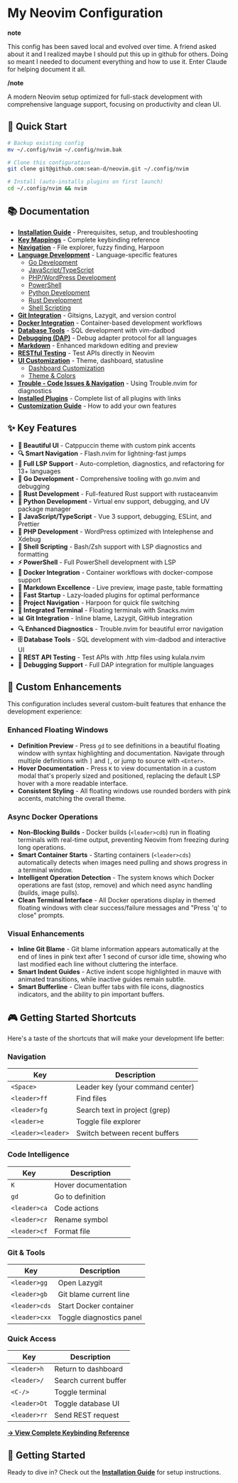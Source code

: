 # My Neovim Configuration

**note**

This config has been saved local and evolved over time. A friend asked about it and I realized maybe I should put this up in github for others. 
Doing so meant I needed to document everything and how to use it. Enter Claude for helping document it all. 


**/note**


A modern Neovim setup optimized for full-stack development with comprehensive language support, focusing on productivity and clean UI.

## 🚀 Quick Start

```bash
# Backup existing config
mv ~/.config/nvim ~/.config/nvim.bak

# Clone this configuration
git clone git@github.com:sean-d/neovim.git ~/.config/nvim

# Install (auto-installs plugins on first launch)
cd ~/.config/nvim && nvim
```

## 📚 Documentation

- **[Installation Guide](installation.md)** - Prerequisites, setup, and troubleshooting
- **[Key Mappings](keymaps.md)** - Complete keybinding reference
- **[Navigation](navigation.md)** - File explorer, fuzzy finding, Harpoon
- **[Language Development](development/index.md)** - Language-specific features
  - [Go Development](development/go.md)
  - [JavaScript/TypeScript](development/javascript.md)
  - [PHP/WordPress Development](development/php.md)
  - [PowerShell](development/powershell.md)
  - [Python Development](development/python.md)
  - [Rust Development](development/rust.md)
  - [Shell Scripting](development/shell.md)
- **[Git Integration](git.md)** - Gitsigns, Lazygit, and version control
- **[Docker Integration](development/docker.md)** - Container-based development workflows
- **[Database Tools](development/database.md)** - SQL development with vim-dadbod
- **[Debugging (DAP)](development/debugging.md)** - Debug adapter protocol for all languages
- **[Markdown](markdown.md)** - Enhanced markdown editing and preview
- **[RESTful Testing](rest-api.md)** - Test APIs directly in Neovim
- **[UI Customization](ui/index.md)** - Theme, dashboard, statusline
  - [Dashboard Customization](ui/dashboard.md)
  - [Theme & Colors](ui/theme.md)
- **[Trouble - Code Issues & Navigation](trouble.md)** - Using Trouble.nvim for diagnostics
- **[Installed Plugins](plugins.md)** - Complete list of all plugins with links
- **[Customization Guide](customization.md)** - How to add your own features

## ✨ Key Features

- **🎨 Beautiful UI** - Catppuccin theme with custom pink accents
- **🔍 Smart Navigation** - Flash.nvim for lightning-fast jumps
- **📝 Full LSP Support** - Auto-completion, diagnostics, and refactoring for 13+ languages
- **🐹 Go Development** - Comprehensive tooling with go.nvim and debugging
- **🦀 Rust Development** - Full-featured Rust support with rustaceanvim
- **🐍 Python Development** - Virtual env support, debugging, and UV package manager
- **📜 JavaScript/TypeScript** - Vue 3 support, debugging, ESLint, and Prettier
- **🐘 PHP Development** - WordPress optimized with Intelephense and Xdebug
- **🐚 Shell Scripting** - Bash/Zsh support with LSP diagnostics and formatting
- **⚡ PowerShell** - Full PowerShell development with LSP
- **🐳 Docker Integration** - Container workflows with docker-compose support
- **📄 Markdown Excellence** - Live preview, image paste, table formatting
- **🚀 Fast Startup** - Lazy-loaded plugins for optimal performance
- **🎯 Project Navigation** - Harpoon for quick file switching
- **🔧 Integrated Terminal** - Floating terminals with Snacks.nvim
- **📊 Git Integration** - Inline blame, Lazygit, GitHub integration
- **🔍 Enhanced Diagnostics** - Trouble.nvim for beautiful error navigation
- **🗄️ Database Tools** - SQL development with vim-dadbod and interactive UI
- **🔌 REST API Testing** - Test APIs with .http files using kulala.nvim
- **🎯 Debugging Support** - Full DAP integration for multiple languages

## 🎯 Custom Enhancements

This configuration includes several custom-built features that enhance the development experience:

### Enhanced Floating Windows
- **Definition Preview** - Press `gd` to see definitions in a beautiful floating window with syntax highlighting and documentation. Navigate through multiple definitions with `]` and `[`, or jump to source with `<Enter>`.
- **Hover Documentation** - Press `K` to view documentation in a custom modal that's properly sized and positioned, replacing the default LSP hover with a more readable interface.
- **Consistent Styling** - All floating windows use rounded borders with pink accents, matching the overall theme.

### Async Docker Operations
- **Non-Blocking Builds** - Docker builds (`<leader>cdb`) run in floating terminals with real-time output, preventing Neovim from freezing during long operations.
- **Smart Container Starts** - Starting containers (`<leader>cds`) automatically detects when images need pulling and shows progress in a terminal window.
- **Intelligent Operation Detection** - The system knows which Docker operations are fast (stop, remove) and which need async handling (builds, image pulls).
- **Clean Terminal Interface** - All Docker operations display in themed floating windows with clear success/failure messages and "Press 'q' to close" prompts.

### Visual Enhancements
- **Inline Git Blame** - Git blame information appears automatically at the end of lines in pink text after 1 second of cursor idle time, showing who last modified each line without cluttering the interface.
- **Smart Indent Guides** - Active indent scope highlighted in mauve with animated transitions, while inactive guides remain subtle.
- **Smart Bufferline** - Clean buffer tabs with file icons, diagnostics indicators, and the ability to pin important buffers.

## 🎮 Getting Started Shortcuts

Here's a taste of the shortcuts that will make your development life better:

### Navigation
| Key | Description |
|-----|-------------|
| `<Space>` | Leader key (your command center) |
| `<leader>ff` | Find files |
| `<leader>fg` | Search text in project (grep) |
| `<leader>e` | Toggle file explorer |
| `<leader><leader>` | Switch between recent buffers |

### Code Intelligence
| Key | Description |
|-----|-------------|
| `K` | Hover documentation |
| `gd` | Go to definition |
| `<leader>ca` | Code actions |
| `<leader>cr` | Rename symbol |
| `<leader>cf` | Format file |

### Git & Tools
| Key | Description |
|-----|-------------|
| `<leader>gg` | Open Lazygit |
| `<leader>gb` | Git blame current line |
| `<leader>cds` | Start Docker container |
| `<leader>cxx` | Toggle diagnostics panel |

### Quick Access
| Key | Description |
|-----|-------------|
| `<leader>h` | Return to dashboard |
| `<leader>/` | Search current buffer |
| `<C-/>` | Toggle terminal |
| `<leader>Dt` | Toggle database UI |
| `<leader>rr` | Send REST request |

**[→ View Complete Keybinding Reference](keymaps.md)**

## 🚀 Getting Started

Ready to dive in? Check out the **[Installation Guide](installation.md)** for setup instructions.
